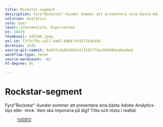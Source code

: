 ```yaml
---
title: Rockstar-segment
description: Fyra"Rockstar"-kunder kommer att presentera sina bästa Adobe Analytics-tips eller -trick.
solution: Analytics
role: User
level: Intermediate, Experienced
kt: 10479
thumbnail: 343346.jpeg
exl-id: f1f5c79e-ca17-4a02-b9b8-bf437743e445
duration: 2542
source-git-commit: 9a297cda953d4414131657f9ac84580aea0eabeb
workflow-type: tm+mt
source-wordcount: '42'
ht-degree: 0%

---
```


# Rockstar-segment

Fyra&quot;Rockstar&quot;-kunder kommer att presentera sina bästa Adobe Analytics-tips eller -trick. Vem ska imponera på dig? Titta och rösta i realtid.

>[!VIDEO](https://video.tv.adobe.com/v/343346/?quality=12&learn=on)
